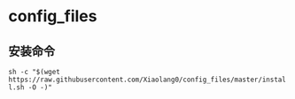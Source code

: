 # config_files

## 安装命令
`sh -c "$(wget https://raw.githubusercontent.com/Xiaolang0/config_files/master/install.sh -O -)"`